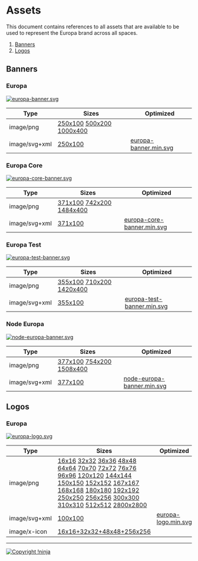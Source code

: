 # Assets

This document contains references to all assets that are available to be used to represent the Europa brand across all spaces.

1. [Banners](https://github.com/NotNinja/europa-branding/tree/master/docs%2Fassets.md#banners)
2. [Logos](https://github.com/NotNinja/europa-branding/tree/master/docs%2Fassets.md#logos)

## Banners

### Europa

[![europa-banner.svg](https://cdn.rawgit.com/NotNinja/europa-branding/master/assets%2Fbanner%2Feuropa%2Feuropa-banner.svg)](https://github.com/NotNinja/europa-branding/tree/master/assets%2Fbanner%2Feuropa)

| Type | Sizes | Optimized |
| ---- | ----- | --------- |
| image/png | [250x100](https://cdn.rawgit.com/NotNinja/europa-branding/master/assets%2Fbanner%2Feuropa%2Feuropa-banner-250x100.png) [500x200](https://cdn.rawgit.com/NotNinja/europa-branding/master/assets%2Fbanner%2Feuropa%2Feuropa-banner-500x200.png) [1000x400](https://cdn.rawgit.com/NotNinja/europa-branding/master/assets%2Fbanner%2Feuropa%2Feuropa-banner-1000x400.png) |  |
| image/svg+xml | [250x100](https://cdn.rawgit.com/NotNinja/europa-branding/master/assets%2Fbanner%2Feuropa%2Feuropa-banner.svg) | [europa-banner.min.svg](https://cdn.rawgit.com/NotNinja/europa-branding/master/assets%2Fbanner%2Feuropa%2Feuropa-banner.min.svg) |

### Europa Core

[![europa-core-banner.svg](https://cdn.rawgit.com/NotNinja/europa-branding/master/assets%2Fbanner%2Feuropa-core%2Feuropa-core-banner.svg)](https://github.com/NotNinja/europa-branding/tree/master/assets%2Fbanner%2Feuropa-core)

| Type | Sizes | Optimized |
| ---- | ----- | --------- |
| image/png | [371x100](https://cdn.rawgit.com/NotNinja/europa-branding/master/assets%2Fbanner%2Feuropa-core%2Feuropa-core-banner-371x100.png) [742x200](https://cdn.rawgit.com/NotNinja/europa-branding/master/assets%2Fbanner%2Feuropa-core%2Feuropa-core-banner-742x200.png) [1484x400](https://cdn.rawgit.com/NotNinja/europa-branding/master/assets%2Fbanner%2Feuropa-core%2Feuropa-core-banner-1484x400.png) |  |
| image/svg+xml | [371x100](https://cdn.rawgit.com/NotNinja/europa-branding/master/assets%2Fbanner%2Feuropa-core%2Feuropa-core-banner.svg) | [europa-core-banner.min.svg](https://cdn.rawgit.com/NotNinja/europa-branding/master/assets%2Fbanner%2Feuropa-core%2Feuropa-core-banner.min.svg) |

### Europa Test

[![europa-test-banner.svg](https://cdn.rawgit.com/NotNinja/europa-branding/master/assets%2Fbanner%2Feuropa-test%2Feuropa-test-banner.svg)](https://github.com/NotNinja/europa-branding/tree/master/assets%2Fbanner%2Feuropa-test)

| Type | Sizes | Optimized |
| ---- | ----- | --------- |
| image/png | [355x100](https://cdn.rawgit.com/NotNinja/europa-branding/master/assets%2Fbanner%2Feuropa-test%2Feuropa-test-banner-355x100.png) [710x200](https://cdn.rawgit.com/NotNinja/europa-branding/master/assets%2Fbanner%2Feuropa-test%2Feuropa-test-banner-710x200.png) [1420x400](https://cdn.rawgit.com/NotNinja/europa-branding/master/assets%2Fbanner%2Feuropa-test%2Feuropa-test-banner-1420x400.png) |  |
| image/svg+xml | [355x100](https://cdn.rawgit.com/NotNinja/europa-branding/master/assets%2Fbanner%2Feuropa-test%2Feuropa-test-banner.svg) | [europa-test-banner.min.svg](https://cdn.rawgit.com/NotNinja/europa-branding/master/assets%2Fbanner%2Feuropa-test%2Feuropa-test-banner.min.svg) |

### Node Europa

[![node-europa-banner.svg](https://cdn.rawgit.com/NotNinja/europa-branding/master/assets%2Fbanner%2Fnode-europa%2Fnode-europa-banner.svg)](https://github.com/NotNinja/europa-branding/tree/master/assets%2Fbanner%2Fnode-europa)

| Type | Sizes | Optimized |
| ---- | ----- | --------- |
| image/png | [377x100](https://cdn.rawgit.com/NotNinja/europa-branding/master/assets%2Fbanner%2Fnode-europa%2Fnode-europa-banner-377x100.png) [754x200](https://cdn.rawgit.com/NotNinja/europa-branding/master/assets%2Fbanner%2Fnode-europa%2Fnode-europa-banner-754x200.png) [1508x400](https://cdn.rawgit.com/NotNinja/europa-branding/master/assets%2Fbanner%2Fnode-europa%2Fnode-europa-banner-1508x400.png) |  |
| image/svg+xml | [377x100](https://cdn.rawgit.com/NotNinja/europa-branding/master/assets%2Fbanner%2Fnode-europa%2Fnode-europa-banner.svg) | [node-europa-banner.min.svg](https://cdn.rawgit.com/NotNinja/europa-branding/master/assets%2Fbanner%2Fnode-europa%2Fnode-europa-banner.min.svg) |

## Logos

### Europa

[![europa-logo.svg](https://cdn.rawgit.com/NotNinja/europa-branding/master/assets%2Flogo%2Feuropa%2Feuropa-logo.svg)](https://github.com/NotNinja/europa-branding/tree/master/assets%2Flogo%2Feuropa)

| Type | Sizes | Optimized |
| ---- | ----- | --------- |
| image/png | [16x16](https://cdn.rawgit.com/NotNinja/europa-branding/master/assets%2Flogo%2Feuropa%2Feuropa-logo-16x16.png) [32x32](https://cdn.rawgit.com/NotNinja/europa-branding/master/assets%2Flogo%2Feuropa%2Feuropa-logo-32x32.png) [36x36](https://cdn.rawgit.com/NotNinja/europa-branding/master/assets%2Flogo%2Feuropa%2Feuropa-logo-36x36.png) [48x48](https://cdn.rawgit.com/NotNinja/europa-branding/master/assets%2Flogo%2Feuropa%2Feuropa-logo-48x48.png) [64x64](https://cdn.rawgit.com/NotNinja/europa-branding/master/assets%2Flogo%2Feuropa%2Feuropa-logo-64x64.png) [70x70](https://cdn.rawgit.com/NotNinja/europa-branding/master/assets%2Flogo%2Feuropa%2Feuropa-logo-70x70.png) [72x72](https://cdn.rawgit.com/NotNinja/europa-branding/master/assets%2Flogo%2Feuropa%2Feuropa-logo-72x72.png) [76x76](https://cdn.rawgit.com/NotNinja/europa-branding/master/assets%2Flogo%2Feuropa%2Feuropa-logo-76x76.png) [96x96](https://cdn.rawgit.com/NotNinja/europa-branding/master/assets%2Flogo%2Feuropa%2Feuropa-logo-96x96.png) [120x120](https://cdn.rawgit.com/NotNinja/europa-branding/master/assets%2Flogo%2Feuropa%2Feuropa-logo-120x120.png) [144x144](https://cdn.rawgit.com/NotNinja/europa-branding/master/assets%2Flogo%2Feuropa%2Feuropa-logo-144x144.png) [150x150](https://cdn.rawgit.com/NotNinja/europa-branding/master/assets%2Flogo%2Feuropa%2Feuropa-logo-150x150.png) [152x152](https://cdn.rawgit.com/NotNinja/europa-branding/master/assets%2Flogo%2Feuropa%2Feuropa-logo-152x152.png) [167x167](https://cdn.rawgit.com/NotNinja/europa-branding/master/assets%2Flogo%2Feuropa%2Feuropa-logo-167x167.png) [168x168](https://cdn.rawgit.com/NotNinja/europa-branding/master/assets%2Flogo%2Feuropa%2Feuropa-logo-168x168.png) [180x180](https://cdn.rawgit.com/NotNinja/europa-branding/master/assets%2Flogo%2Feuropa%2Feuropa-logo-180x180.png) [192x192](https://cdn.rawgit.com/NotNinja/europa-branding/master/assets%2Flogo%2Feuropa%2Feuropa-logo-192x192.png) [250x250](https://cdn.rawgit.com/NotNinja/europa-branding/master/assets%2Flogo%2Feuropa%2Feuropa-logo-250x250.png) [256x256](https://cdn.rawgit.com/NotNinja/europa-branding/master/assets%2Flogo%2Feuropa%2Feuropa-logo-256x256.png) [300x300](https://cdn.rawgit.com/NotNinja/europa-branding/master/assets%2Flogo%2Feuropa%2Feuropa-logo-300x300.png) [310x310](https://cdn.rawgit.com/NotNinja/europa-branding/master/assets%2Flogo%2Feuropa%2Feuropa-logo-310x310.png) [512x512](https://cdn.rawgit.com/NotNinja/europa-branding/master/assets%2Flogo%2Feuropa%2Feuropa-logo-512x512.png) [2800x2800](https://cdn.rawgit.com/NotNinja/europa-branding/master/assets%2Flogo%2Feuropa%2Feuropa-logo-2800x2800.png) |  |
| image/svg+xml | [100x100](https://cdn.rawgit.com/NotNinja/europa-branding/master/assets%2Flogo%2Feuropa%2Feuropa-logo.svg) | [europa-logo.min.svg](https://cdn.rawgit.com/NotNinja/europa-branding/master/assets%2Flogo%2Feuropa%2Feuropa-logo.min.svg) |
| image/x-icon | [16x16+32x32+48x48+256x256](https://cdn.rawgit.com/NotNinja/europa-branding/master/assets%2Flogo%2Feuropa%2Feuropa-logo.ico) |  |

---

[![Copyright !ninja](https://cdn.rawgit.com/NotNinja/branding/master/assets/copyright/base/not-ninja-copyright-372x50.png)](https://not.ninja)
